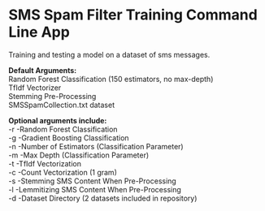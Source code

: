 # SMS Spam Filter Training Command Line App

Training and testing a model on a dataset of sms messages.
<p>
  <b>Default Arguments:</b>
<br>
Random Forest Classification (150 estimators, no max-depth)
<br>
TfIdf Vectorizer
<br>
Stemming Pre-Processing
<br>
SMSSpamCollection.txt dataset
</p>
<p>
  <b>Optional arguments include:</b>
<br>
-r -Random Forest Classification
<br>
-g -Gradient Boosting Classification
<br>
-n -Number of Estimators (Classification Parameter)
<br>
-m -Max Depth (Classification Parameter)
<br>
-t -TfIdf Vectorization
<br>
-c -Count Vectorization (1 gram)
<br>
-s -Stemming SMS Content When Pre-Processing
<br>
-l -Lemmitizing SMS Content When Pre-Processing
<br>
-d -Dataset Directory (2 datasets included in repository)
</p>
